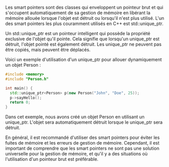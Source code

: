 Les smart pointers sont des classes qui enveloppent un pointeur brut et qui s'occupent automatiquement de sa gestion de mémoire en libérant la mémoire allouée lorsque l'objet est détruit ou lorsqu'il n'est plus utilisé. L'un des smart pointers les plus couramment utilisés en C++ est std::unique_ptr.

Un std::unique_ptr est un pointeur intelligent qui possède la propriété exclusive de l'objet qu'il pointe. Cela signifie que lorsqu'un unique_ptr est détruit, l'objet pointé est également détruit. Les unique_ptr ne peuvent pas être copiés, mais peuvent être déplacés.

Voici un exemple d'utilisation d'un unique_ptr pour allouer dynamiquement un objet Person :

```cpp
#include <memory>
#include "Person.h"

int main() {
  std::unique_ptr<Person> p(new Person("John", "Doe", 25));
  p->sayHello();
  return 0;
}
```

Dans cet exemple, nous avons créé un objet Person en utilisant un unique_ptr. L'objet sera automatiquement détruit lorsque le unique_ptr sera détruit.

En général, il est recommandé d'utiliser des smart pointers pour éviter les fuites de mémoire et les erreurs de gestion de mémoire. Cependant, il est important de comprendre que les smart pointers ne sont pas une solution universelle pour la gestion de mémoire, et qu'il y a des situations où l'utilisation d'un pointeur brut est préférable.